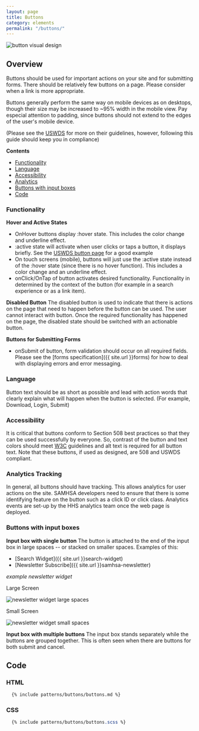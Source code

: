 ```yaml
---
layout: page
title: Buttons
category: elements
permalink: "/buttons/"
---
```

![button visual design](../assets/img/buttons/button-visual-design.png)


## Overview
Buttons should be used for important actions on your site and for submitting forms. There should be relatively few buttons on a page. Please consider when a link is more appropriate.

Buttons generally perform the same way on mobile devices as on desktops, though their size may be increased to ~95% width in the mobile view. Pay especial attention to padding, since buttons should not extend to the edges of the user's mobile device.

(Please see the [USWDS](https://designsystem.digital.gov/components/button/) for more on their guidelines, however, following this guide should keep you in compliance)

**Contents**
- [Functionality](#functionality)
- [Language](#language)
- [Accessibility](#access)
- [Analytics](#analytics)
- [Buttons with input boxes](#inputs)
- [Code](#code)

<a name="functionality"></a>
### Functionality

**Hover and Active States**
- OnHover buttons display :hover state. This includes the color change and underline effect.
- :active state will activate when user clicks or taps a button, it displays briefly. See the [USWDS button page](https://designsystem.digital.gov/components/button/) for a good example
- On touch screens (mobile), buttons will just use the :active state instead of the :hover state (since there is no hover function). This includes a color change and an underline effect.
- onClick/OnTap of button activates desired functionality. Functionality in determined by the context of the button (for example in a search experience or as a link item).

**Disabled Button**
The disabled button is used to indicate that there is actions on the page that need to happen before the button can be used. The user cannot interact with button. Once the required functionality has happened on the page, the disabled state should be switched with an actionable button.

**Buttons for Submitting Forms**
  - onSubmit of button, form validation should occur on all required fields. Please see the [forms specification]({{ site.url }}forms) for how to deal with displaying errors and error messaging.

<a name="language"></a>
### Language
Button text should be as short as possible and lead with action words that clearly explain what will happen when the button is selected. (For example, Download, Login, Submit)

<a name="access"></a>
### Accessibility
It is critical that buttons conform to Section 508 best practices so that they can be used successfully by everyone. So, contrast of the button and text colors should meet [W3C](http://www.w3.org/TR/UNDERSTANDING-WCAG20/visual-audio-contrast-contrast.html) guidelines and alt text is required for all button text. Note that these buttons, if used as designed, are 508 and USWDS compliant.

<a name="analytics"></a>
### Analytics Tracking
In general, all buttons should have tracking. This allows analytics for user actions on the site. SAMHSA developers need to ensure that there is some identifying feature on the button such as a click ID or click class. Analytics events are set-up by the HHS analytics team once the web page is deployed.

<a name="inputs"></a>
### Buttons with input boxes
**Input box with single button**
The button is attached to the end of the input box in large spaces -- or stacked on smaller spaces. Examples of this:
- [Search Widget]({{ site.url }}search-widget)
- [Newsletter Subscribe]({{ site.url }}samhsa-newsletter)

*example newsletter widget*

Large Screen

![newsletter widget large spaces](../assets/img/buttons/lg-input-button-uswds.png)

Small Screen

![newsletter widget small spaces](../assets/img/buttons/sm-input-button-uswds.png)

**Input box with multiple buttons**
The input box stands separately while the buttons are grouped together. This is often seen when there are buttons for both submit and cancel.

<a name="code"></a>
## Code
### HTML
```html
  {% include patterns/buttons/buttons.md %}
```
### CSS
```scss
  {% include patterns/buttons/buttons.scss %}
```

